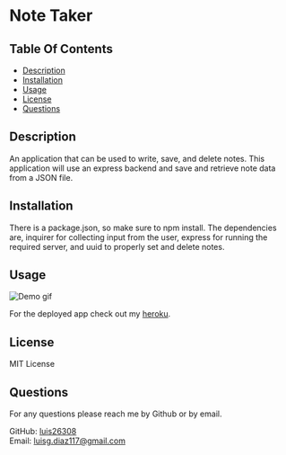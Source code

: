   # Note Taker

  ## Table Of Contents
  - [Description](#Description)  
  - [Installation](#installation)  
  - [Usage](#Usage)  
  - [License](#License)  
  - [Questions](#Questions)  

  ## Description
  An application that can be used to write, save, and delete notes. This application will use an express backend and save and retrieve note data from a JSON file.

  ## Installation
  There is a package.json, so make sure to npm install. The dependencies are, inquirer for collecting input from the user, express for running the required server, and uuid to properly set and delete notes.

  ## Usage
  ![Demo gif](demo.gif)

  For the deployed app check out my [heroku](https://thawing-bastion-44665.herokuapp.com).

  ## License
  MIT License

  ## Questions
  For any questions please reach me by Github or by email.  

  GitHub: [luis26308](http://www.github.com/luis26308)  
  Email: luisg.diaz117@gmail.com
